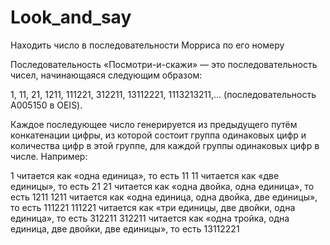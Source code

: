 # Look_and_say
Находить число в последовательности Морриса по его номеру

Последовательность «Посмотри-и-скажи» — это последовательность чисел, начинающаяся следующим образом:

1, 11, 21, 1211, 111221, 312211, 13112221, 1113213211,… (последовательность A005150 в OEIS).

Каждое последующее число генерируется из предыдущего путём конкатенации цифры, из которой состоит группа одинаковых цифр и количества цифр в этой группе, для каждой группы одинаковых цифр в числе. Например:

1 читается как «одна единица», то есть 11
11 читается как «две единицы», то есть 21
21 читается как «одна двойка, одна единица», то есть 1211
1211 читается как «одна единица, одна двойка, две единицы», то есть 111221
111221 читается как «три единицы, две двойки, одна единица», то есть 312211
312211 читается как «одна тройка, одна единица, две двойки, две единицы», то есть 13112221
